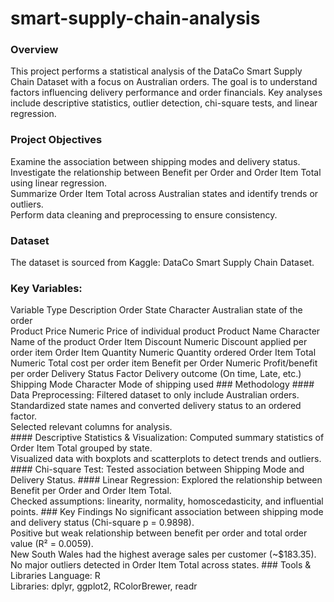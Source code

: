 # smart-supply-chain-analysis
### Overview
This project performs a statistical analysis of the DataCo Smart Supply Chain Dataset with a focus on Australian orders. The goal is to understand factors influencing delivery performance and order financials. Key analyses include descriptive statistics, outlier detection, chi-square tests, and linear regression.
### Project Objectives
Examine the association between shipping modes and delivery status.<br>
Investigate the relationship between Benefit per Order and Order Item Total using linear regression.<br>
Summarize Order Item Total across Australian states and identify trends or outliers.<br>
Perform data cleaning and preprocessing to ensure consistency. 
### Dataset
The dataset is sourced from Kaggle: DataCo Smart Supply Chain Dataset.
### Key Variables:
<th> Variable </th>	<th> Type	</th> <th> Description </th>
Order State	Character	Australian state of the order<br>
Product Price	Numeric	Price of individual product
Product Name	Character	Name of the product
Order Item Discount	Numeric	Discount applied per order item
Order Item Quantity	Numeric	Quantity ordered
Order Item Total	Numeric	Total cost per order item
Benefit per Order	Numeric	Profit/benefit per order
Delivery Status	Factor	Delivery outcome (On time, Late, etc.)
Shipping Mode	Character	Mode of shipping used
### Methodology
#### Data Preprocessing:
Filtered dataset to only include Australian orders.<br>
Standardized state names and converted delivery status to an ordered factor.<br>
Selected relevant columns for analysis.<br>
#### Descriptive Statistics & Visualization:
Computed summary statistics of Order Item Total grouped by state.<br>
Visualized data with boxplots and scatterplots to detect trends and outliers.
#### Chi-square Test:
Tested association between Shipping Mode and Delivery Status.
#### Linear Regression:
Explored the relationship between Benefit per Order and Order Item Total.<br>
Checked assumptions: linearity, normality, homoscedasticity, and influential points.
### Key Findings
No significant association between shipping mode and delivery status (Chi-square p = 0.9898). <br>
Positive but weak relationship between benefit per order and total order value (R² = 0.0059). <br>
New South Wales had the highest average sales per customer (~$183.35). <br>
No major outliers detected in Order Item Total across states.
### Tools & Libraries
Language: R <br>
Libraries: dplyr, ggplot2, RColorBrewer, readr
